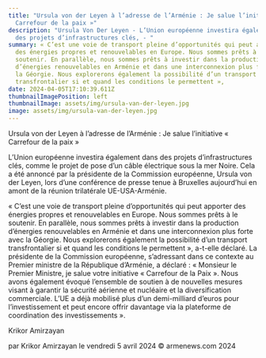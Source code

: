 ```yaml
---
title: "Ursula von der Leyen à l’adresse de l’Arménie : Je salue l’initiative «
  Carrefour de la paix »"
description: "Ursula Von Der Leyen - L’Union européenne investira également dans
  des projets d’infrastructures clés, - "
summary: « C’est une voie de transport pleine d’opportunités qui peut apporter
  des énergies propres et renouvelables en Europe. Nous sommes prêts à le
  soutenir. En parallèle, nous sommes prêts à investir dans la production
  d’énergies renouvelables en Arménie et dans une interconnexion plus forte avec
  la Géorgie. Nous explorerons également la possibilité d’un transport
  transfrontalier si et quand les conditions le permettent »,
date: 2024-04-05T17:10:39.611Z
thumbnailImagePosition: left
thumbnailImage: assets/img/ursula-van-der-leyen.jpg
image: assets/img/ursula-van-der-leyen.jpg
---
```

Ursula von der Leyen à l’adresse de l’Arménie : Je salue l’initiative « Carrefour de la paix »


L’Union européenne investira également dans des projets d’infrastructures clés, comme le projet de pose d’un câble électrique sous la mer Noire.
Cela a été annoncé par la présidente de la Commission européenne, Ursula von der Leyen, lors d’une conférence de presse tenue à Bruxelles aujourd’hui en amont de la réunion trilatérale UE-USA-Arménie.

« C’est une voie de transport pleine d’opportunités qui peut apporter des énergies propres et renouvelables en Europe. Nous sommes prêts à le soutenir. En parallèle, nous sommes prêts à investir dans la production d’énergies renouvelables en Arménie et dans une interconnexion plus forte avec la Géorgie. Nous explorerons également la possibilité d’un transport transfrontalier si et quand les conditions le permettent », a-t-elle déclaré.
La présidente de la Commission européenne, s’adressant dans ce contexte au Premier ministre de la République d’Arménie, a déclaré : « Monsieur le Premier Ministre, je salue votre initiative « Carrefour de la Paix ».
Nous avons également évoqué l’ensemble de soutien à de nouvelles mesures visant à garantir la sécurité aérienne et nucléaire et la diversification commerciale. L’UE a déjà mobilisé plus d’un demi-milliard d’euros pour l’investissement et peut encore offrir davantage via la plateforme de coordination des investissements ».

Krikor Amirzayan

par Krikor Amirzayan le vendredi 5 avril 2024
© armenews.com 2024